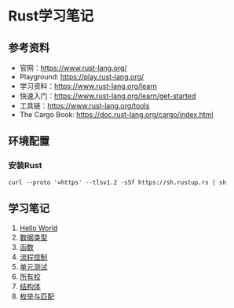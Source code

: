 # Rust学习笔记
## 参考资料
- 官网：https://www.rust-lang.org/
- Playground: https://play.rust-lang.org/
- 学习资料：https://www.rust-lang.org/learn
- 快速入门：https://www.rust-lang.org/learn/get-started
- 工具链：https://www.rust-lang.org/tools
- The Cargo Book: https://doc.rust-lang.org/cargo/index.html

## 环境配置
### 安装Rust
`curl --proto '=https' --tlsv1.2 -sSf https://sh.rustup.rs | sh`

## 学习笔记
1. [Hello World](./hello_world)
2. [数据类型](./data_types)
3. [函数](./functions)
4. [流程控制](./control_flow)
5. [单元测试](./unit_test)
6. [所有权](./ownership)
7. [结构体](./structure)
8. [枚举与匹配](./enums_and_matching)
